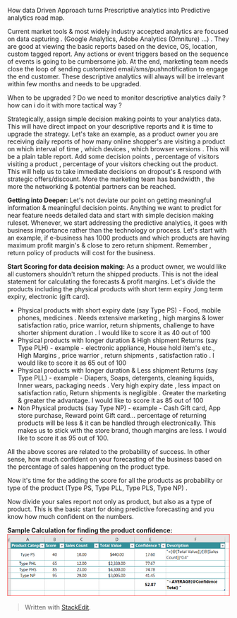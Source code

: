 
How data Driven Approach turns Prescriptive analytics into Predictive analytics road map. 

Current market tools & most widely industry accepted analytics are focused on data capturing . (Google Analytics, Adobe Analytics (Omniture) ...) . They are good at viewing the basic reports based on the device, OS, location, custom tagged report.   Any actions or event triggers based on the sequence of events is going to be cumbersome job. At the end,  marketing team needs close the loop of sending customized email/sms/pushnotification to engage the end customer.  These descriptive analytics will always will be irrelevant within few months and needs to be upgraded.  

When to be upgraded ? Do we need to monitor descriptive analytics daily ? how can i do it with more tactical way ?

Strategically, assign simple decision making points to your analytics data.   This will have direct impact on your descriptive reports and it is time to upgrade the strategy. Let's take an example,  as a product owner you are receiving daily reports of how many online shopper's are visiting a product on which interval of time , which devices , which browser versions . This will be a plain table report.  Add some decision points , percentage of visitors visiting a product , percentage of your visitors checking out the product.  This will help us to take immediate decisions on dropout's & respond with strategic offers/discount.  More the marketing team has bandwidth , the more the networking & potential partners can be reached. 

**Getting into Deeper:**
Let's not deviate our point on getting meaningful information & meaningful decision points.  Anything we want to predict for near feature needs detailed data and start with simple decision making ruleset. Whenever, we start addressing the predictive analytics, it goes with business importance rather than the technology or process.  Let's start with an example, if e-business has 1000 products and which products are having maximum profit margin's & close to zero return shipment. Remember , return policy of products will cost for the business.  

**Start Scoring for data decision making:**
As a product owner, we would like all customers shouldn't return the shipped products. 
This is not the ideal statement for calculating the forecasts & profit margins. Let's divide the products including the physical products with short term expiry ,long term expiry,  electronic (gift card).  

 - Physical products with short expiry date (say Type PS) - Food, mobile phones, medicines . Needs extensive marketing , high margins & lower satisfaction ratio, price warrior, return shipments, challenge to have shorter shipment duration .  I would like to score it as 40 out of 100
 - Physical products with longer duration & High shipment Returns (say Type PLH) - example - electronic appliance, House hold item's etc.,  High Margins , price warrior , return shipments , satisfaction ratio .  I would like to score it as 65 out of 100
 - Physical products with longer duration & Less shipment Returns (say Type PLL) - example - Diapers, Soaps, detergents, cleaning liquids, Inner wears,  packaging needs .  Very high expiry date , less impact on satisfaction ratio,  Return shipments is negligible . Greater the marketing & greater the advantage. I would like to score it as  85 out of 100
 - Non Physical products (say Type NP)  - example - Cash Gift card, App store purchase, Reward point Gift card...  percentage of returning products will be less & it can be handled through electronically. This makes us to stick with the store brand, though margins are less. I would like to score it as 95 out of 100.

All the above scores are related to the probability of success. In other sense, how much confident on your forecasting of the business based on the percentage of sales happening on the product type.

Now it's time for the adding the score for all the products as probability or type of the product (Type PS, Type PLL, Type PLS, Type NP) .

Now divide your sales report not only as product, but also as a type of product.  This is the basic start for doing predictive forecasting and you know how much confident on the numbers.

**Sample Calculation for finding the product confidence:**
![Sample calculation for finding the product confidence](https://github.com/cnuonline/cnuonline.github.io/blob/master/product_category_confidence_calculation.PNG?raw=true)




> Written with [StackEdit](https://stackedit.io/).